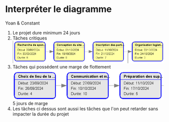 # Interpréter le diagramme

Yoan & Constant

1. Le projet dure minimum 24 jours
2. Tâches critiques ![](image3.png)
3. Tâches qui possédent une marge de flottement![](./image4.png) <br> 5 jours de marge
4. Les tâches ci dessus sont aussi les tâches que l'on peut retarder sans impacter la durée du projet
  